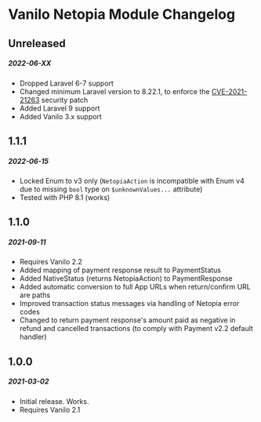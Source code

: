 # Vanilo Netopia Module Changelog

## Unreleased
##### 2022-06-XX

- Dropped Laravel 6-7 support
- Changed minimum Laravel version to 8.22.1, to enforce the [CVE-2021-21263](https://blog.laravel.com/security-laravel-62011-7302-8221-released) security patch
- Added Laravel 9 support
- Added Vanilo 3.x support

## 1.1.1
##### 2022-06-15

- Locked Enum to v3 only (`NetopiaAction` is incompatible with Enum v4 due to missing `bool` type on `$unknownValues...` attribute)
- Tested with PHP 8.1 (works)

## 1.1.0
##### 2021-09-11

- Requires Vanilo 2.2
- Added mapping of payment response result to PaymentStatus
- Added NativeStatus (returns NetopiaAction) to PaymentResponse
- Added automatic conversion to full App URLs when return/confirm URL are paths
- Improved transaction status messages via handling of Netopia error codes
- Changed to return payment response's amount paid as negative in refund and cancelled transactions (to comply with Payment v2.2 default handler)

## 1.0.0
##### 2021-03-02

- Initial release. Works.
- Requires Vanilo 2.1
